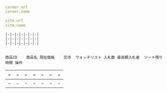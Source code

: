 ###### 


``` /_data/index/career.yml
career.url
career.name


```

```_config.yml
site.url
site.name

```

```
|-|-|-|-|-|-|-|
|-|-|-|-|-|-|-|
|-|-|-|-|-|-|-|


商品ID	商品名	現在価格	交渉	ウォッチリスト	入札数	最高額入札者	ソート残り時間	操作
```


|-|-|-|-|-|-|-|
|-|-|-|-|-|-|-|
|-|-|-|-|-|-|-|



